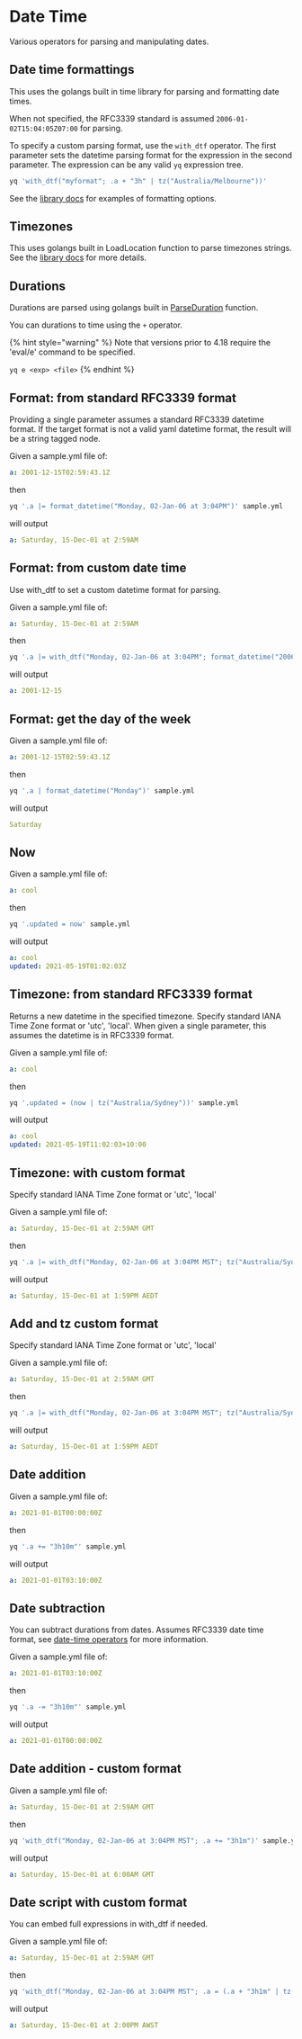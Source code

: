 # Date Time

Various operators for parsing and manipulating dates. 

## Date time formattings
This uses the golangs built in time library for parsing and formatting date times.

When not specified, the RFC3339 standard is assumed `2006-01-02T15:04:05Z07:00` for parsing.

To specify a custom parsing format, use the `with_dtf` operator. The first parameter sets the datetime parsing format for the expression in the second parameter. The expression can be any valid `yq` expression tree.

```bash
yq 'with_dtf("myformat"; .a + "3h" | tz("Australia/Melbourne"))'
```

See the [library docs](https://pkg.go.dev/time#pkg-constants) for examples of formatting options.


## Timezones
This uses golangs built in LoadLocation function to parse timezones strings. See the [library docs](https://pkg.go.dev/time#LoadLocation) for more details.


## Durations
Durations are parsed using golangs built in [ParseDuration](https://pkg.go.dev/time#ParseDuration) function.

You can durations to time using the `+` operator.

{% hint style="warning" %}
Note that versions prior to 4.18 require the 'eval/e' command to be specified.&#x20;

`yq e <exp> <file>`
{% endhint %}

## Format: from standard RFC3339 format
Providing a single parameter assumes a standard RFC3339 datetime format. If the target format is not a valid yaml datetime format, the result will be a string tagged node.

Given a sample.yml file of:
```yaml
a: 2001-12-15T02:59:43.1Z
```
then
```bash
yq '.a |= format_datetime("Monday, 02-Jan-06 at 3:04PM")' sample.yml
```
will output
```yaml
a: Saturday, 15-Dec-01 at 2:59AM
```

## Format: from custom date time
Use with_dtf to set a custom datetime format for parsing.

Given a sample.yml file of:
```yaml
a: Saturday, 15-Dec-01 at 2:59AM
```
then
```bash
yq '.a |= with_dtf("Monday, 02-Jan-06 at 3:04PM"; format_datetime("2006-01-02"))' sample.yml
```
will output
```yaml
a: 2001-12-15
```

## Format: get the day of the week
Given a sample.yml file of:
```yaml
a: 2001-12-15T02:59:43.1Z
```
then
```bash
yq '.a | format_datetime("Monday")' sample.yml
```
will output
```yaml
Saturday
```

## Now
Given a sample.yml file of:
```yaml
a: cool
```
then
```bash
yq '.updated = now' sample.yml
```
will output
```yaml
a: cool
updated: 2021-05-19T01:02:03Z
```

## Timezone: from standard RFC3339 format
Returns a new datetime in the specified timezone. Specify standard IANA Time Zone format or 'utc', 'local'. When given a single parameter, this assumes the datetime is in RFC3339 format.

Given a sample.yml file of:
```yaml
a: cool
```
then
```bash
yq '.updated = (now | tz("Australia/Sydney"))' sample.yml
```
will output
```yaml
a: cool
updated: 2021-05-19T11:02:03+10:00
```

## Timezone: with custom format
Specify standard IANA Time Zone format or 'utc', 'local'

Given a sample.yml file of:
```yaml
a: Saturday, 15-Dec-01 at 2:59AM GMT
```
then
```bash
yq '.a |= with_dtf("Monday, 02-Jan-06 at 3:04PM MST"; tz("Australia/Sydney"))' sample.yml
```
will output
```yaml
a: Saturday, 15-Dec-01 at 1:59PM AEDT
```

## Add and tz custom format
Specify standard IANA Time Zone format or 'utc', 'local'

Given a sample.yml file of:
```yaml
a: Saturday, 15-Dec-01 at 2:59AM GMT
```
then
```bash
yq '.a |= with_dtf("Monday, 02-Jan-06 at 3:04PM MST"; tz("Australia/Sydney"))' sample.yml
```
will output
```yaml
a: Saturday, 15-Dec-01 at 1:59PM AEDT
```

## Date addition
Given a sample.yml file of:
```yaml
a: 2021-01-01T00:00:00Z
```
then
```bash
yq '.a += "3h10m"' sample.yml
```
will output
```yaml
a: 2021-01-01T03:10:00Z
```

## Date subtraction
You can subtract durations from dates. Assumes RFC3339 date time format, see [date-time operators](https://mikefarah.gitbook.io/yq/operators/datetime#date-time-formattings) for more information.

Given a sample.yml file of:
```yaml
a: 2021-01-01T03:10:00Z
```
then
```bash
yq '.a -= "3h10m"' sample.yml
```
will output
```yaml
a: 2021-01-01T00:00:00Z
```

## Date addition - custom format
Given a sample.yml file of:
```yaml
a: Saturday, 15-Dec-01 at 2:59AM GMT
```
then
```bash
yq 'with_dtf("Monday, 02-Jan-06 at 3:04PM MST"; .a += "3h1m")' sample.yml
```
will output
```yaml
a: Saturday, 15-Dec-01 at 6:00AM GMT
```

## Date script with custom format
You can embed full expressions in with_dtf if needed.

Given a sample.yml file of:
```yaml
a: Saturday, 15-Dec-01 at 2:59AM GMT
```
then
```bash
yq 'with_dtf("Monday, 02-Jan-06 at 3:04PM MST"; .a = (.a + "3h1m" | tz("Australia/Perth")))' sample.yml
```
will output
```yaml
a: Saturday, 15-Dec-01 at 2:00PM AWST
```

